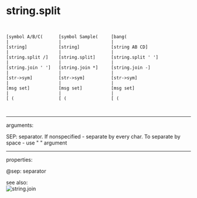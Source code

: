 # string.split

```


[symbol A/B/C(      [symbol Sample(     [bang(
|                   |                   |
[string]            [string]            [string AB CD]
|                   |                   |
[string.split /]    [string.split]      [string.split ' ']
|                   |                   |
[string.join ' ']   [string.join *]     [string.join -]
|                   |                   |
[str->sym]          [str->sym]          [str->sym]
|                   |                   |
[msg set]           [msg set]           [msg set]
|                   |                   |
[ (                 [ (                 [ (

            
```
---
arguments:

SEP: separator. If nonspecified - separate by every char.
            To separate by space - use &#34; &#34; argument<br>

---
properties:

@sep: separator<br>

see also:<br>
![string.join]("img/object_string.join.png")
